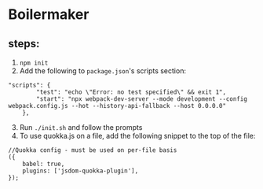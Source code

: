 # Boilermaker

## steps:

1. `npm init`
2. Add the following to `package.json`'s scripts section:

```
"scripts": {
		"test": "echo \"Error: no test specified\" && exit 1",
		"start": "npx webpack-dev-server --mode development --config webpack.config.js --hot --history-api-fallback --host 0.0.0.0"
	},
```

3. Run `./init.sh` and follow the prompts
4. To use quokka.js on a file, add the following snippet to the top of the file:

```
//Quokka config - must be used on per-file basis
({
	babel: true,
	plugins: ['jsdom-quokka-plugin'],
});
```
